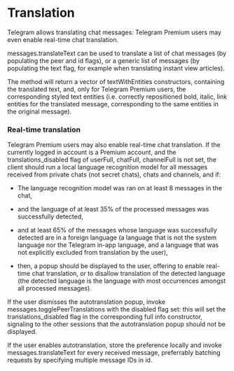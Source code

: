 # Translation

Telegram allows translating chat messages: Telegram Premium users may even enable real-time chat translation.

messages.translateText can be used to translate a list of chat messages (by populating the peer and id flags), or a generic list of messages (by populating the text flag, for example when translating instant view articles).

The method will return a vector of textWithEntities constructors, containing the translated text, and, only for Telegram Premium users, the corresponding styled text entities (i.e. correctly repositioned bold, italic, link entities for the translated message, corresponding to the same entities in the original message).

### Real-time translation

Telegram Premium users may also enable real-time chat translation.
If the currently logged in account is a Premium account, and the translations_disabled flag of userFull, chatFull, channelFull is not set, the client should run a local language recognition model for all messages received from private chats (not secret chats), chats and channels, and if:

- The language recognition model was ran on at least 8 messages in the chat,

- and the language of at least 35% of the processed messages was successfully detected,

- and at least 65% of the messages whose language was successfully detected are in a foreign language (a language that is not the system language nor the Telegram in-app language, and a language that was not explicitly excluded from translation by the user),

- then, a popup should be displayed to the user, offering to enable real-time chat translation, or to disallow translation of the detected language (the detected language is the language with most occurrences amongst all processed messages).

If the user dismisses the autotranslation popup, invoke messages.togglePeerTranslations with the disabled flag set: this will set the translations_disabled flag in the corresponding full info constructor, signaling to the other sessions that the autotranslation popup should not be displayed.

If the user enables autotranslation, store the preference locally and invoke messages.translateText for every received message, preferrably batching requests by specifying multiple message IDs in id.

